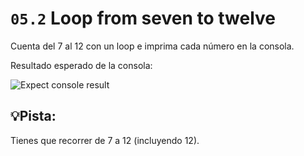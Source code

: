 # `05.2` Loop from seven to twelve

Cuenta del 7 al 12 con un loop e imprima cada número en la consola.

Resultado esperado de la consola:

![Expect console result](https://ucarecdn.com/a4160b2a-3265-4c25-8a00-95406ab8c444/1551487703251_476381238e5892248e9417fc4a069931.pn)

## 💡Pista:

Tienes que recorrer de 7 a 12 (incluyendo 12).



